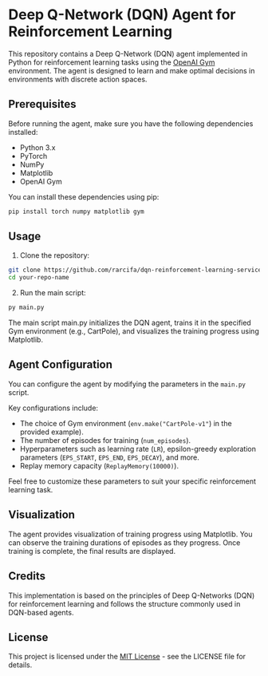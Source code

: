 # Deep Q-Network (DQN) Agent for Reinforcement Learning

This repository contains a Deep Q-Network (DQN) agent implemented in Python for reinforcement learning tasks using the [OpenAI Gym](https://gym.openai.com/) environment. The agent is designed to learn and make optimal decisions in environments with discrete action spaces.

## Prerequisites

Before running the agent, make sure you have the following dependencies installed:

- Python 3.x
- PyTorch
- NumPy
- Matplotlib
- OpenAI Gym

You can install these dependencies using pip:

```bash
pip install torch numpy matplotlib gym
```

## Usage

1. Clone the repository:

```bash
git clone https://github.com/rarcifa/dqn-reinforcement-learning-service
cd your-repo-name
```

2. Run the main script:

```bash
py main.py
```

The main script main.py initializes the DQN agent, trains it in the specified Gym environment (e.g., CartPole), and visualizes the training progress using Matplotlib.

## Agent Configuration

You can configure the agent by modifying the parameters in the `main.py` script.

Key configurations include:

- The choice of Gym environment (`env.make("CartPole-v1"`) in the provided example).
- The number of episodes for training (`num_episodes`).
- Hyperparameters such as learning rate (`LR`), epsilon-greedy exploration parameters (`EPS_START`, `EPS_END`, `EPS_DECAY`), and more.
- Replay memory capacity (`ReplayMemory(10000)`).

Feel free to customize these parameters to suit your specific reinforcement learning task.

## Visualization

The agent provides visualization of training progress using Matplotlib. You can observe the training durations of episodes as they progress. Once training is complete, the final results are displayed.

## Credits

This implementation is based on the principles of Deep Q-Networks (DQN) for reinforcement learning and follows the structure commonly used in DQN-based agents.

## License

This project is licensed under the [MIT License](https://opensource.org/license/mit/) - see the LICENSE file for details.

